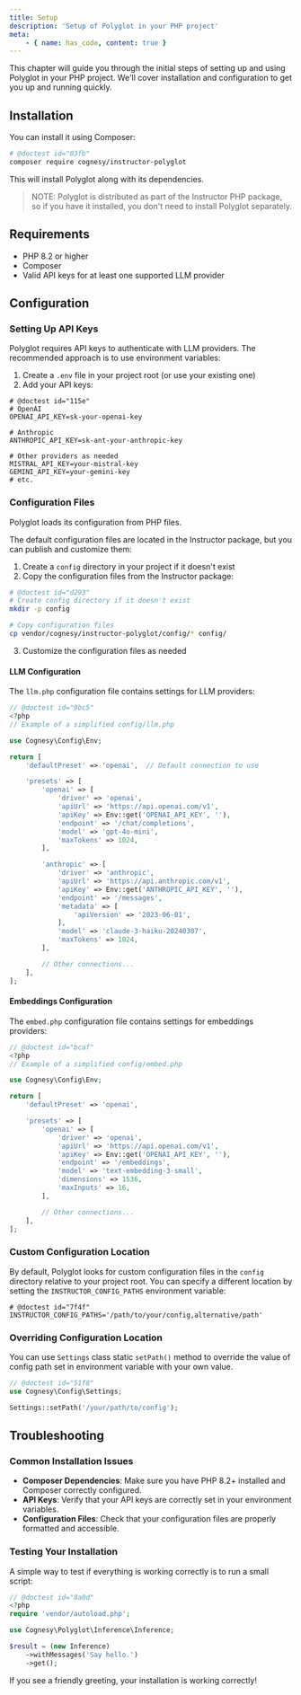 ```yaml
---
title: Setup
description: 'Setup of Polyglot in your PHP project'
meta:
    - { name: has_code, content: true }
---
```


This chapter will guide you through the initial steps of setting up and using Polyglot in your PHP project. We'll cover installation and configuration to get you up and running quickly.




## Installation

You can install it using Composer:

```bash
# @doctest id="03fb"
composer require cognesy/instructor-polyglot
```

This will install Polyglot along with its dependencies.


> NOTE: Polyglot is distributed as part of the Instructor PHP package, so if you have it installed, you don't need to install Polyglot separately.

## Requirements

- PHP 8.2 or higher
- Composer
- Valid API keys for at least one supported LLM provider




## Configuration

### Setting Up API Keys

Polyglot requires API keys to authenticate with LLM providers. The recommended approach is to use environment variables:

1. Create a `.env` file in your project root (or use your existing one)
2. Add your API keys:

```shell
# @doctest id="115e"
# OpenAI
OPENAI_API_KEY=sk-your-openai-key

# Anthropic
ANTHROPIC_API_KEY=sk-ant-your-anthropic-key

# Other providers as needed
MISTRAL_API_KEY=your-mistral-key
GEMINI_API_KEY=your-gemini-key
# etc.
```

### Configuration Files

Polyglot loads its configuration from PHP files.

The default configuration files are located in the Instructor package, but you can publish and customize them:

1. Create a `config` directory in your project if it doesn't exist
2. Copy the configuration files from the Instructor package:

```bash
# @doctest id="d293"
# Create config directory if it doesn't exist
mkdir -p config

# Copy configuration files
cp vendor/cognesy/instructor-polyglot/config/* config/
```

3. Customize the configuration files as needed


#### LLM Configuration

The `llm.php` configuration file contains settings for LLM providers:

```php
// @doctest id="9bc5"
<?php
// Example of a simplified config/llm.php

use Cognesy\Config\Env;

return [
    'defaultPreset' => 'openai',  // Default connection to use

    'presets' => [
        'openai' => [
            'driver' => 'openai',
            'apiUrl' => 'https://api.openai.com/v1',
            'apiKey' => Env::get('OPENAI_API_KEY', ''),
            'endpoint' => '/chat/completions',
            'model' => 'gpt-4o-mini',
            'maxTokens' => 1024,
        ],

        'anthropic' => [
            'driver' => 'anthropic',
            'apiUrl' => 'https://api.anthropic.com/v1',
            'apiKey' => Env::get('ANTHROPIC_API_KEY', ''),
            'endpoint' => '/messages',
            'metadata' => [
                'apiVersion' => '2023-06-01',
            ],
            'model' => 'claude-3-haiku-20240307',
            'maxTokens' => 1024,
        ],

        // Other connections...
    ],
];
```

#### Embeddings Configuration

The `embed.php` configuration file contains settings for embeddings providers:

```php
// @doctest id="bcaf"
<?php
// Example of a simplified config/embed.php

use Cognesy\Config\Env;

return [
    'defaultPreset' => 'openai',

    'presets' => [
        'openai' => [
            'driver' => 'openai',
            'apiUrl' => 'https://api.openai.com/v1',
            'apiKey' => Env::get('OPENAI_API_KEY', ''),
            'endpoint' => '/embeddings',
            'model' => 'text-embedding-3-small',
            'dimensions' => 1536,
            'maxInputs' => 16,
        ],

        // Other connections...
    ],
];
```

### Custom Configuration Location

By default, Polyglot looks for custom configuration files in the `config` directory relative to your project root. You can specify a different location by setting the `INSTRUCTOR_CONFIG_PATHS` environment variable:

```shell
# @doctest id="7f4f"
INSTRUCTOR_CONFIG_PATHS='/path/to/your/config,alternative/path'
```

### Overriding Configuration Location

You can use `Settings` class static `setPath()` method to override the value of config path set in environment variable with your own value.

```php
// @doctest id="51f8"
use Cognesy\Config\Settings;

Settings::setPath('/your/path/to/config');
```


## Troubleshooting

### Common Installation Issues

- **Composer Dependencies**: Make sure you have PHP 8.2+ installed and Composer correctly configured.
- **API Keys**: Verify that your API keys are correctly set in your environment variables.
- **Configuration Files**: Check that your configuration files are properly formatted and accessible.


### Testing Your Installation

A simple way to test if everything is working correctly is to run a small script:

```php
// @doctest id="8a0d"
<?php
require 'vendor/autoload.php';

use Cognesy\Polyglot\Inference\Inference;

$result = (new Inference)
    ->withMessages('Say hello.')
    ->get();
```

If you see a friendly greeting, your installation is working correctly!

